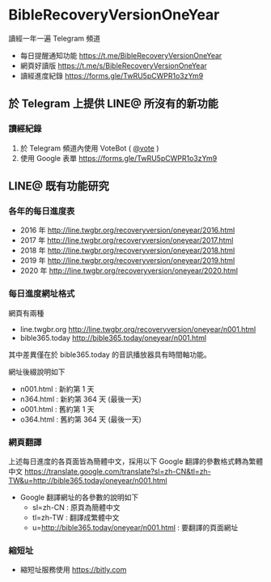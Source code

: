 # BibleRecoveryVersionOneYear

讀經一年一遍 Telegram 頻道

* 每日提醒通知功能
https://t.me/BibleRecoveryVersionOneYear
* 網頁好讀版
https://t.me/s/BibleRecoveryVersionOneYear
* 讀經進度紀錄
https://forms.gle/TwRU5pCWPR1o3zYm9

## 於 Telegram 上提供 LINE@ 所沒有的新功能
### 讀經紀錄
1. 於 Telegram 頻道內使用 VoteBot ( [@vote](https://t.me/vote) )
2. 使用 Google 表單 https://forms.gle/TwRU5pCWPR1o3zYm9

## LINE@ 既有功能研究

### 各年的每日進度表
* 2016 年
http://line.twgbr.org/recoveryversion/oneyear/2016.html
* 2017 年
http://line.twgbr.org/recoveryversion/oneyear/2017.html
* 2018 年
http://line.twgbr.org/recoveryversion/oneyear/2018.html
* 2019 年
http://line.twgbr.org/recoveryversion/oneyear/2019.html
* 2020 年
http://line.twgbr.org/recoveryversion/oneyear/2020.html

### 每日進度網址格式

網頁有兩種
* line.twgbr.org http://line.twgbr.org/recoveryversion/oneyear/n001.html
* bible365.today http://bible365.today/oneyear/n001.html 

其中差異僅在於 bible365.today 的音訊播放器具有時間軸功能。

網址後綴說明如下
* n001.html : 新約第 1 天
* n364.html : 新約第 364 天 (最後一天)
* o001.html : 舊約第 1 天
* o364.html : 舊約第 364 天 (最後一天)

### 網頁翻譯
上述每日進度的各頁面皆為簡體中文，採用以下 Google 翻譯的參數格式轉為繁體中文
https://translate.google.com/translate?sl=zh-CN&tl=zh-TW&u=http://bible365.today/oneyear/n001.html
* Google 翻譯網址的各參數的說明如下
	* sl=zh-CN : 原頁為簡體中文
	* tl=zh-TW : 翻譯成繁體中文
	* u=http://bible365.today/oneyear/n001.html : 要翻譯的頁面網址

### 縮短址
* 縮短址服務使用 https://bitly.com

